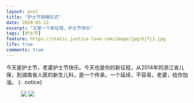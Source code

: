 ```yaml
---
layout: post
title: "护士节授帽仪式"
date: 2020-05-12
excerpt: "又是一个新征程，护士节快乐"
tags: [护士节]
feature: https://static.justice-love.com/image/jpg/bjfj1.jpg
life: true
comments: true
---
```

今天是护士节，老婆护士节快乐。今天也是你的新征程，从2014年的浙江省儿保，到湖南省人医的新生儿科，是一个传承，一个延续，不容易，老婆，给你加油。
{: .notice}
<figure>
    <img src="{{ site.staticUrl }}/image/jpeg/hushijieshoumao0.jpeg?imageMogr2/auto-orient" />
    <img src="{{ site.staticUrl }}/image/jpeg/hushijieshoumao1.jpeg?imageMogr2/auto-orient" />
</figure>
